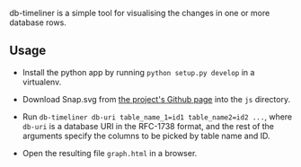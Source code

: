 db-timeliner is a simple tool for visualising the changes in one or
more database rows.

Usage
-----

- Install the python app by running `python setup.py develop` in a
  virtualenv.

- Download Snap.svg from [the project's Github
  page](https://github.com/adobe-webplatform/Snap.svg/releases) into
  the `js` directory.

- Run `db-timeliner db-uri table_name_1=id1 table_name2=id2 ...`,
  where `db-uri` is a database URI in the RFC-1738 format, and the
  rest of the arguments specify the columns to be picked by table name
  and ID.

- Open the resulting file `graph.html` in a browser.
